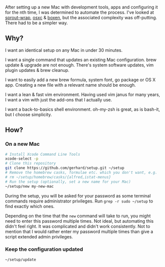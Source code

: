 After setting up a new Mac with development tools, apps and configuring it for
the nth time, I was determined to automate the process.  I've looked at
[sprout-wrap](https://github.com/pivotal-sprout/sprout-wrap),
[osxc](https://osxc.github.io/) &amp; [boxen](https://boxen.github.com/), but
the associated complexity was off-putting.  There had to be a simpler way.

## Why?

I want an identical setup on any Mac in under 30 minutes.

I want a single command that updates an existing Mac configuration. brew update
&amp; upgrade are not enough. There's system software updates, vim plugin
updates &amp; brew cleanup.

I want to easily add a new brew formula, system font, go package or OS X app.
Creating a new file with a relevant name should be enough.

I want a lean &amp; fast vim environment. Having used vim janus for many years,
I want a vim with just the add-ons that I actually use.

I want a back-to-basics shell environment. oh-my-zsh is great, as is bash-it,
but I choose simplicity.

## How?

### On a new Mac

```sh
# Install Xcode Command Line Tools
xcode-select -p
# Clone this repository
git clone https://github.com/gerhard/setup.git ~/setup
# Remove the homebrew casks, formulae etc. which you don't want, e.g.
# rm ~/setup/homebrew/casks/{alfred,istat-menus}
# Run the setup (optionally, set a new name for your Mac)
~/setup/new my-new-mac
```

During the setup, you will be asked for your password as some terminal commands
require administrator privileges. Run `grep -r sudo ~/setup` to find exactly
which ones.

Depending on the time that the `new` command will take to run, you might need
to enter this password multiple times. Not ideal, but automating this didn't
feel right. It was complicated and didn't work consistently. Not to mention
that I would rather enter my password multiple times than give a script
extended admin privileges.

### Keep the configuration updated

```
~/setup/update
```
